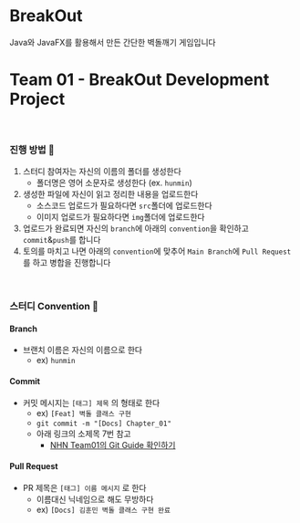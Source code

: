 # BreakOut
Java와 JavaFX를 활용해서 만든 간단한 벽돌깨기 게임입니다
# Team 01 - BreakOut Development Project
<br/>

### 진행 방법 🥊
1. 스터디 참여자는 자신의 이름의 폴더를 생성한다
    - 폴더명은 영어 소문자로 생성한다 (ex. `hunmin`)
2. 생성한 파일에 자신이 읽고 정리한 내용을 업로드한다
    - 소스코드 업로드가 필요하다면 `src`폴더에 업로드한다
    - 이미지 업로드가 필요하다면 `img`폴더에 업로드한다
3. 업로드가 완료되면 자신의 `branch`에 아래의 `convention`을 확인하고 `commit`&`push`를 합니다
4. 토의를 마치고 나면 아래의 `convention`에 맞추어 `Main Branch`에 `Pull Request`를 하고 병합을 진행합니다

<br/>

### 스터디 Convention 📣
#### Branch
- 브랜치 이름은 자신의 이름으로 한다
    - ex) `hunmin`

#### Commit
- 커밋 메시지는 `[태그] 제목` 의 형태로 한다
    - ex) `[Feat] 벽돌 클래스 구현`
    - `git commit -m "[Docs] Chapter_01"`
    - 아래 링크의 소제목 7번 참고
        - [NHN Team01의 Git Guide 확인하기](https://hunmin0.notion.site/Git-Guide-645d581cb84e43f49139ea48a65dd2dc)


#### Pull Request
- PR 제목은 `[태그] 이름 메시지` 로 한다
    - 이름대신 닉네임으로 해도 무방하다
    - ex) `[Docs] 김훈민 벽돌 클래스 구현 완료`
